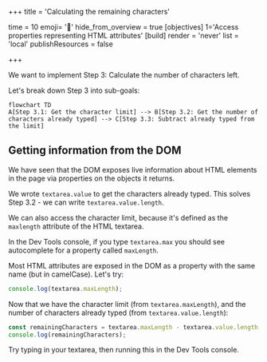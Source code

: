 +++
title = 'Calculating the remaining characters'

time = 10
emoji= '🧮'
hide_from_overview = true
[objectives]
    1='Access properties representing HTML attributes'
[build]
  render = 'never'
  list = 'local'
  publishResources = false

+++

We want to implement Step 3: Calculate the number of characters left.

Let's break down Step 3 into sub-goals:

```mermaid
flowchart TD
A[Step 3.1: Get the character limit] --> B[Step 3.2: Get the number of characters already typed] --> C[Step 3.3: Subtract already typed from the limit]
```

## Getting information from the DOM

We have seen that the DOM exposes live information about HTML elements in the page via properties on the objects it returns.

We wrote `textarea.value` to get the characters already typed. This solves Step 3.2 - we can write `textarea.value.length`.

We can also access the character limit, because it's defined as the `maxlength` attribute of the HTML textarea.

In the Dev Tools console, if you type `textarea.max` you should see autocomplete for a property called `maxLength`.

Most HTML attributes are exposed in the DOM as a property with the same name (but in camelCase). Let's try:

```js
console.log(textarea.maxLength);
```

Now that we have the character limit (from `textarea.maxLength`), and the number of characters already typed (from `textarea.value.length`):

```js
const remainingCharacters = textarea.maxLength - textarea.value.length;
console.log(remainingCharacters);
```

Try typing in your textarea, then running this in the Dev Tools console.
